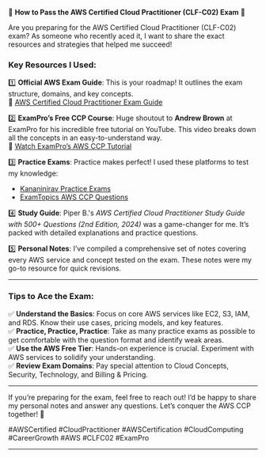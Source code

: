 🚀 **How to Pass the AWS Certified Cloud Practitioner (CLF-C02) Exam** 🚀  

Are you preparing for the AWS Certified Cloud Practitioner (CLF-C02) exam? As someone who recently aced it, I want to share the exact resources and strategies that helped me succeed!  

### **Key Resources I Used:**  
1️⃣ **Official AWS Exam Guide**: This is your roadmap! It outlines the exam structure, domains, and key concepts.  
🔗 [AWS Certified Cloud Practitioner Exam Guide](https://d1.awsstatic.com/training-and-certification/docs-cloud-practitioner/AWS-Certified-Cloud-Practitioner_Exam-Guide.pdf)  

2️⃣ **ExamPro’s Free CCP Course**: Huge shoutout to **Andrew Brown** at ExamPro for his incredible free tutorial on YouTube. This video breaks down all the concepts in an easy-to-understand way.  
🎥 [Watch ExamPro’s AWS CCP Tutorial](https://youtu.be/NhDYbskXRgc?si=cNrWaIZM-Mj6RJlR)  

3️⃣ **Practice Exams**: Practice makes perfect! I used these platforms to test my knowledge:  
- [Kananinirav Practice Exams](https://kananinirav.com/practice-exam/exams.html)  
- [ExamTopics AWS CCP Questions](https://www.examtopics.com/exams/amazon/aws-certified-cloud-practitioner-clf-c02/view/)  

4️⃣ **Study Guide**: Piper B.'s *AWS Certified Cloud Practitioner Study Guide with 500+ Questions (2nd Edition, 2024)* was a game-changer for me. It’s packed with detailed explanations and practice questions.  

5️⃣ **Personal Notes**: I’ve compiled a comprehensive set of notes covering every AWS service and concept tested on the exam. These notes were my go-to resource for quick revisions.  

---

### **Tips to Ace the Exam:**  
✅ **Understand the Basics**: Focus on core AWS services like EC2, S3, IAM, and RDS. Know their use cases, pricing models, and key features.  
✅ **Practice, Practice, Practice**: Take as many practice exams as possible to get comfortable with the question format and identify weak areas.  
✅ **Use the AWS Free Tier**: Hands-on experience is crucial. Experiment with AWS services to solidify your understanding.  
✅ **Review Exam Domains**: Pay special attention to Cloud Concepts, Security, Technology, and Billing & Pricing.  

---

If you’re preparing for the exam, feel free to reach out! I’d be happy to share my personal notes and answer any questions. Let’s conquer the AWS CCP together! 💪  

#AWSCertified #CloudPractitioner #AWSCertification #CloudComputing #CareerGrowth #AWS #CLFC02 #ExamPro  

---
